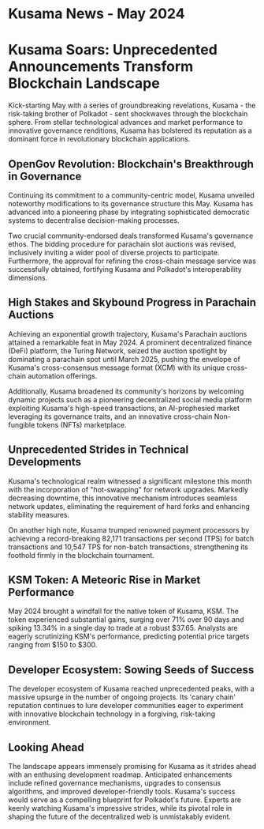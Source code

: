 # Kusama News - May 2024

# Kusama Soars: Unprecedented Announcements Transform Blockchain Landscape

Kick-starting May with a series of groundbreaking revelations, Kusama - the
risk-taking brother of Polkadot - sent shockwaves through the blockchain sphere.
From stellar technological advances and market performance to innovative
governance renditions, Kusama has bolstered its reputation as a dominant force
in revolutionary blockchain applications.

## OpenGov Revolution: Blockchain's Breakthrough in Governance

Continuing its commitment to a community-centric model, Kusama unveiled
noteworthy modifications to its governance structure this May. Kusama has
advanced into a pioneering phase by integrating sophisticated democratic systems
to decentralise decision-making processes.

Two crucial community-endorsed deals transformed Kusama's governance ethos. The
bidding procedure for parachain slot auctions was revised, inclusively inviting
a wider pool of diverse projects to participate. Furthermore, the approval for
refining the cross-chain message service was successfully obtained, fortifying
Kusama and Polkadot's interoperability dimensions.

## High Stakes and Skybound Progress in Parachain Auctions

Achieving an exponential growth trajectory, Kusama's Parachain auctions attained
a remarkable feat in May 2024. A prominent decentralized finance (DeFi)
platform, the Turing Network, seized the auction spotlight by dominating a
parachain spot until March 2025, pushing the envelope of Kusama's
cross-consensus message format (XCM) with its unique cross-chain automation
offerings.

Additionally, Kusama broadened its community's horizons by welcoming dynamic
projects such as a pioneering decentralized social media platform exploiting
Kusama's high-speed transactions, an AI-prophesied market leveraging its
governance traits, and an innovative cross-chain Non-fungible tokens (NFTs)
marketplace.

## Unprecedented Strides in Technical Developments

Kusama's technological realm witnessed a significant milestone this month with
the incorporation of "hot-swapping" for network upgrades. Markedly decreasing
downtime, this innovative mechanism introduces seamless network updates,
eliminating the requirement of hard forks and enhancing stability measures.

On another high note, Kusama trumped renowned payment processors by achieving a
record-breaking 82,171 transactions per second (TPS) for batch transactions and
10,547 TPS for non-batch transactions, strengthening its foothold firmly in the
blockchain tournament.

## KSM Token: A Meteoric Rise in Market Performance

May 2024 brought a windfall for the native token of Kusama, KSM. The token
experienced substantial gains, surging over 71% over 90 days and spiking 13.34%
in a single day to trade at a robust $37.65. Analysts are eagerly scrutinizing
KSM's performance, predicting potential price targets ranging from $150 to $300.

## Developer Ecosystem: Sowing Seeds of Success

The developer ecosystem of Kusama reached unprecedented peaks, with a massive
upsurge in the number of ongoing projects. Its 'canary chain' reputation
continues to lure developer communities eager to experiment with innovative
blockchain technology in a forgiving, risk-taking environment.

## Looking Ahead

The landscape appears immensely promising for Kusama as it strides ahead with an
enthusing development roadmap. Anticipated enhancements include refined
governance mechanisms, upgrades to consensus algorithms, and improved
developer-friendly tools. Kusama's success would serve as a compelling blueprint
for Polkadot's future. Experts are keenly watching Kusama's impressive strides,
while its pivotal role in shaping the future of the decentralized web is
unmistakably evident.
